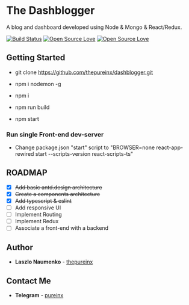 # The Dashblogger

A blog and dashboard developed using Node & Mongo & React/Redux.

[![Build Status](https://semaphoreapp.com/api/v1/projects/d4cca506-99be-44d2-b19e-176f36ec8cf1/128505/shields_badge.svg)](https://semaphoreapp.com/boennemann/badges)
[![Open Source Love](https://badges.frapsoft.com/os/v1/open-source.svg?v=102)](https://github.com/ellerbrock/open-source-badge/)
[![Open Source Love](https://badges.frapsoft.com/os/mit/mit.svg?v=102)](https://github.com/ellerbrock/open-source-badge/)

## Getting Started

* git clone https://github.com/thepureinx/dashblogger.git

* npm i nodemon -g
* npm i
* npm run build
* npm start

### Run single Front-end dev-server

* Change package.json "start" script to "BROWSER=none react-app-rewired start  --scripts-version react-scripts-ts"

## ROADMAP

- [x] ~~Add basic antd.design architecture~~
- [x] ~~Create a components architecture~~
- [x] ~~Add typescript & eslint~~
- [ ] Add responsive UI
- [ ] Implement Routing
- [ ] Implement Redux
- [ ] Associate a front-end with a backend

## Author

* **Laszlo Naumenko** - [thepureinx](https://github.com/thepureinx)

## Contact Me

* **Telegram** - [pureinx](https://t.me/pureinx)
